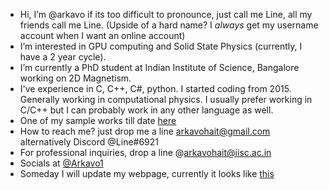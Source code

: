 - Hi, I’m @arkavo if its too difficult to pronounce, just call me Line, all my friends call me Line.
(Upside of a hard name? I *always* get my username account when I want an online account)
- I’m interested in GPU computing and Solid State Physics (currently, I have a 2 year cycle).
- I’m currently a PhD student at Indian Institute of Science, Bangalore working on 2D Magnetism.
- I've experience in C, C++, C#, python. I started coding from 2015. Generally working in computational physics.
I usually prefer working in C/C++ but I can probably work in any other language as well.
- One of my sample works till date [here](https://arkavo.github.io/poissonCUDA/)
- How to reach me? just drop me a line arkavohait@gmail.com alternatively Discord @Line#6921
- For professional inquiries, drop a line @arkavohait@iisc.ac.in
- Socials at [@Arkavo1](https://twitter.com/Arkavo1)
- Someday I will update my webpage, currently it looks like [this](https://arkavo.github.io/)
<!---
arkavo/arkavo is a ✨ special ✨ repository because its `README.md` (this file) appears on your GitHub profile.
You can click the Preview link to take a look at your changes.
--->
